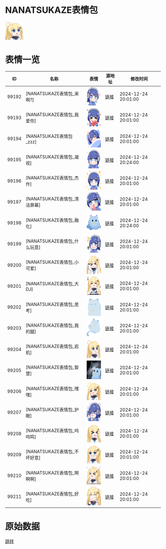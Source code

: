# NANATSUKAZE表情包

<img src="./cover.png" height="60" alt="cover" />

# 表情一览

|ID|名称|表情|源地址|修改时间|
|----|----|----|----|----|
|99192|[NANATSUKAZE表情包_来啊?]|<img src="./pic/099192_%5BNANATSUKAZE表情包_来啊_%5D.png" height="60" alt="来啊?"/>|[链接](https://i0.hdslb.com/bfs/garb/0ef7d1b4c906e88d8f990e73af402a76844abe9b.png)|2024-12-24 20:01:00|
|99193|[NANATSUKAZE表情包_我爱你]|<img src="./pic/099193_%5BNANATSUKAZE表情包_我爱你%5D.png" height="60" alt="我爱你"/>|[链接](https://i0.hdslb.com/bfs/garb/6dd6d0093a2b48b96dcbfc80b4cad9ea8b866781.png)|2024-12-24 20:01:00|
|99194|[NANATSUKAZE表情包_zzz]|<img src="./pic/099194_%5BNANATSUKAZE表情包_zzz%5D.png" height="60" alt="zzz"/>|[链接](https://i0.hdslb.com/bfs/garb/e818d33f2ceda9573b8588425c9b5fd91d124b9a.png)|2024-12-24 20:01:00|
|99195|[NANATSUKAZE表情包_凝视]|<img src="./pic/099195_%5BNANATSUKAZE表情包_凝视%5D.png" height="60" alt="凝视"/>|[链接](https://i0.hdslb.com/bfs/garb/ee5e4c58450ff2660e2ceb4d535d7883bc002ff1.png)|2024-12-24 20:24:00|
|99196|[NANATSUKAZE表情包_杰作]|<img src="./pic/099196_%5BNANATSUKAZE表情包_杰作%5D.png" height="60" alt="杰作"/>|[链接](https://i0.hdslb.com/bfs/garb/9a7559c8104fb2c66e791eb3ebd924e5f1b2bb38.png)|2024-12-24 20:01:00|
|99197|[NANATSUKAZE表情包_清洁屏幕]|<img src="./pic/099197_%5BNANATSUKAZE表情包_清洁屏幕%5D.png" height="60" alt="清洁屏幕"/>|[链接](https://i0.hdslb.com/bfs/garb/f41fc806d5f2c5fd1dc98998dbdeaa0c31a04e14.png)|2024-12-24 20:01:00|
|99198|[NANATSUKAZE表情包_融化]|<img src="./pic/099198_%5BNANATSUKAZE表情包_融化%5D.png" height="60" alt="融化"/>|[链接](https://i0.hdslb.com/bfs/garb/2a0878cf16c34ab6ae64cc9bfba07b72036126ad.png)|2024-12-24 20:24:00|
|99199|[NANATSUKAZE表情包_什么玩意]|<img src="./pic/099199_%5BNANATSUKAZE表情包_什么玩意%5D.png" height="60" alt="什么玩意"/>|[链接](https://i0.hdslb.com/bfs/garb/46b4e96e9ad237a79ba1cdb63892c35a0cfc7638.png)|2024-12-24 20:01:00|
|99200|[NANATSUKAZE表情包_小可爱]|<img src="./pic/099200_%5BNANATSUKAZE表情包_小可爱%5D.png" height="60" alt="小可爱"/>|[链接](https://i0.hdslb.com/bfs/garb/c9caed846874abfe4373d75d22ec61883b0b8caa.png)|2024-12-24 20:01:00|
|99201|[NANATSUKAZE表情包_大DJ]|<img src="./pic/099201_%5BNANATSUKAZE表情包_大DJ%5D.png" height="60" alt="大DJ"/>|[链接](https://i0.hdslb.com/bfs/garb/005063838076bf21cb11b1856434a21576cf4987.png)|2024-12-24 20:01:00|
|99202|[NANATSUKAZE表情包_思考]|<img src="./pic/099202_%5BNANATSUKAZE表情包_思考%5D.png" height="60" alt="思考"/>|[链接](https://i0.hdslb.com/bfs/garb/aa5552802c04e43c6fa311acdc0948a655a93535.png)|2024-12-24 20:01:00|
|99203|[NANATSUKAZE表情包_我的腿]|<img src="./pic/099203_%5BNANATSUKAZE表情包_我的腿%5D.png" height="60" alt="我的腿"/>|[链接](https://i0.hdslb.com/bfs/garb/c2cc49cf77cd72adfb1c7619c2968a4cb81cc90c.png)|2024-12-24 20:01:00|
|99204|[NANATSUKAZE表情包_宕机]|<img src="./pic/099204_%5BNANATSUKAZE表情包_宕机%5D.png" height="60" alt="宕机"/>|[链接](https://i0.hdslb.com/bfs/garb/1b03e1f2ff3412792ee0227d6c343a0006778f21.png)|2024-12-24 20:01:00|
|99205|[NANATSUKAZE表情包_智慧]|<img src="./pic/099205_%5BNANATSUKAZE表情包_智慧%5D.png" height="60" alt="智慧"/>|[链接](https://i0.hdslb.com/bfs/garb/37180098338034a74c5f383400539dff01fbc4c3.png)|2024-12-24 20:01:00|
|99206|[NANATSUKAZE表情包_嘿嘿]|<img src="./pic/099206_%5BNANATSUKAZE表情包_嘿嘿%5D.png" height="60" alt="嘿嘿"/>|[链接](https://i0.hdslb.com/bfs/garb/def8a070f0af004ad4a013bc316430fe3b53aec2.png)|2024-12-24 20:01:00|
|99207|[NANATSUKAZE表情包_护眼]|<img src="./pic/099207_%5BNANATSUKAZE表情包_护眼%5D.png" height="60" alt="护眼"/>|[链接](https://i0.hdslb.com/bfs/garb/fbd0185be088d8acde613cb8cb301571e0df24e6.png)|2024-12-24 20:01:00|
|99208|[NANATSUKAZE表情包_呜呜鸣]|<img src="./pic/099208_%5BNANATSUKAZE表情包_呜呜鸣%5D.png" height="60" alt="呜呜鸣"/>|[链接](https://i0.hdslb.com/bfs/garb/7fb3d83cd7bf4e07791f97da0a135c1ae4ea3031.png)|2024-12-24 20:01:00|
|99209|[NANATSUKAZE表情包_不坏好意]|<img src="./pic/099209_%5BNANATSUKAZE表情包_不坏好意%5D.png" height="60" alt="不坏好意"/>|[链接](https://i0.hdslb.com/bfs/garb/4e0ef86390ad86d43ef6c7d36caa1c2d25010c4b.png)|2024-12-24 20:01:00|
|99210|[NANATSUKAZE表情包_啊啊啊]|<img src="./pic/099210_%5BNANATSUKAZE表情包_啊啊啊%5D.png" height="60" alt="啊啊啊"/>|[链接](https://i0.hdslb.com/bfs/garb/7750cbb50216f143ae6dfbc5276fd4ec8ce26162.png)|2024-12-24 20:01:00|
|99211|[NANATSUKAZE表情包_好吃]|<img src="./pic/099211_%5BNANATSUKAZE表情包_好吃%5D.png" height="60" alt="好吃"/>|[链接](https://i0.hdslb.com/bfs/garb/039451ad33860f6a8c569a055015ea1842f2adea.png)|2024-12-24 20:01:00|

# 原始数据

[跳转](./raw.json)

